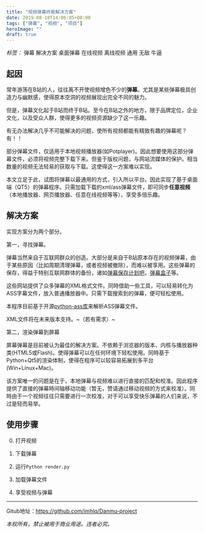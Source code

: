```yaml
---
title: "视频弹幕终极解决方案"
date: 2019-08-18T14:06:05+08:00
tags: ["弹幕", "视频", "项目"]
heroImage: ""
draft: true
---
```


*标签：* 弹幕 解决方案 桌面弹幕 在线视频 离线视频 通用 无敌 牛逼

## 起因

常年游荡在B站的人，往往离不开使视频增色不少的**弹幕**。尤其是某些弹幕极具创造力与幽默感，使得原本空洞的视频展现出完全不同的魅力。

但是，弹幕文化起于B站而终于B站。至今在B站之外的地方，限于品牌定位，企业文化，以及受众人群，使得更多的视频资源缺少了这一乐趣。

有无办法解决几乎不可能解决的问题，使所有视频都能有精致有趣的弹幕呢？有！！

部分弹幕文件，仅适用于本地视频播放器(如Potplayer)。因此想要使用这部分弹幕文件，必须将视频完整下载下来。但鉴于版权问题，与网站流媒体的保护。相当数量的视频无法轻易的获取与下载。这使得这一方案难以实现。

本文立足于此，试图将弹幕以最通用的方式，引入所以平台。因此实现了基于桌面端（QT5）的弹幕程序。只需加载下载的xml/ass弹幕文件，即可同步**任意视频**（本地播放器、网页播放器、任意在线视频等等），享受多倍乐趣。

## 解决方案

实现方案分为两个部分。

第一，寻找弹幕。

弹幕当然来自于互联网群众的创造。大部分是来自于B站原本存在的视频弹幕，由于某些原因（比如周期清理弹幕，或者视频被撤除），而难以被享用。这些弹幕的保存，得益于特别互联网群体的备份，诸如[弹幕保存计划吧](http://tieba.baidu.com/弹幕保存计划)，[弹幕盒子](https://danmubox.github.io/)等。

这些网站提供了众多弹幕的XML格式文件。同時借助一些工具，可以轻易转化为ASS字幕文件，放入普通播放器中。只需下载搜索到的弹幕，便可轻松使用。

本程序目前基于开源[python-ass库](https://github.com/chireiden/python-ass)来解析ASS弹幕文件。

XML文件将在未来版本支持。~（若有需求）~

第二，渲染弹幕到屏幕

屏幕弹幕是目前被认为最佳的解决方案。不依赖于浏览器的版本、内核与播放器种类(HTML5或Flash)。使得弹幕可以在任何环境下轻松使用。同時基于Python+Qt5的渲染体制，使得在程序可以较容易拓展到多平台(Win+Linux+Mac)。

该方案唯一的问题是在于，本地弹幕与视频难以进行直接的匹配和校准。因此程序提供了直接的弹幕時间轴移动功能（暂无，赞请通过移动视频的方式来校准）。同時由于一个视频往往只需要进行一次校准，对于可以享受快乐弹幕的人们来说，不过是轻而易举。

## 使用步骤

0. 打开视频

1. 下载弹幕

2. 运行`Python render.py`

3. 加载弹幕文件

4. 享受视频与弹幕



---

Gitub地址：https://github.com/imhlq/Danmu-project

*本权所有，禁止被用于商业用途。违者必究。*